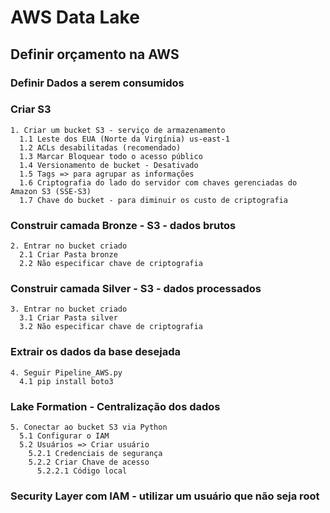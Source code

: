 # AWS Data Lake

## Definir orçamento na AWS

### Definir Dados a serem consumidos

### Criar S3

    1. Criar um bucket S3 - serviço de armazenamento
      1.1 Leste dos EUA (Norte da Virgínia) us-east-1
      1.2 ACLs desabilitadas (recomendado)
      1.3 Marcar Bloquear todo o acesso público
      1.4 Versionamento de bucket - Desativado
      1.5 Tags => para agrupar as informações
      1.6 Criptografia do lado do servidor com chaves gerenciadas do Amazon S3 (SSE-S3)
      1.7 Chave do bucket - para diminuir os custo de criptografia

### Construir camada Bronze - S3 - dados brutos

    2. Entrar no bucket criado
      2.1 Criar Pasta bronze
      2.2 Não especificar chave de criptografia

### Construir camada Silver - S3 - dados processados

    3. Entrar no bucket criado
      3.1 Criar Pasta silver
      3.2 Não especificar chave de criptografia

### Extrair os dados da base desejada

    4. Seguir Pipeline_AWS.py
      4.1 pip install boto3

### Lake Formation - Centralização dos dados

    5. Conectar ao bucket S3 via Python
      5.1 Configurar o IAM
      5.2 Usuários => Criar usuário
        5.2.1 Credenciais de segurança
        5.2.2 Criar Chave de acesso
          5.2.2.1 Código local

### Security Layer com IAM - utilizar um usuário que não seja root
